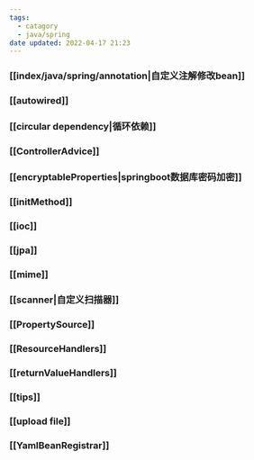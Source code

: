 ```yaml
---
tags:
  - catagory
  - java/spring
date updated: 2022-04-17 21:23
---
```


### [[index/java/spring/annotation|自定义注解修改bean]]

### [[autowired]]

### [[circular dependency|循环依赖]]

### [[ControllerAdvice]]

### [[encryptableProperties|springboot数据库密码加密]]

### [[initMethod]]

### [[ioc]]

### [[jpa]]

### [[mime]]

### [[scanner|自定义扫描器]]

### [[PropertySource]]

### [[ResourceHandlers]]

### [[returnValueHandlers]]

### [[tips]]

### [[upload file]]

### [[YamlBeanRegistrar]]
